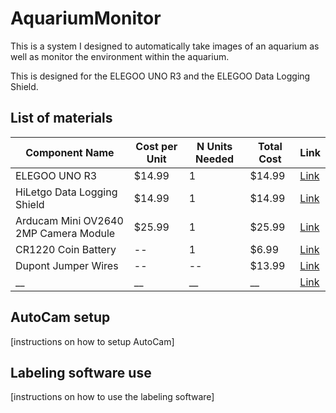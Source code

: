 # AquariumMonitor
This is a system I designed to automatically take images of an aquarium as well as monitor the environment within the aquarium.


This is designed for the ELEGOO UNO R3 and the ELEGOO Data Logging Shield.


## List of materials

| Component Name | Cost per Unit | N Units Needed | Total Cost | Link |
| --- | --- | --- | --- | --- |
| ELEGOO UNO R3 | $14.99 | 1 | $14.99 | [Link](https://www.amazon.com/gp/product/B01EWOE0UU/ref=ewc_pr_img_1?smid=A2WWHQ25ENKVJ1&psc=1) |
| HiLetgo Data Logging Shield | $14.99 | 1 | $14.99 | [Link](https://www.amazon.com/HiLetgo-Logging-Recorder-Logger-Arduino/dp/B00PI6TQWO/ref=sr_1_1?crid=FROJOA1DYH5U&dib=eyJ2IjoiMSJ9.jgX-9FSNqM1QUH3B15SIJ4BQI5ZZ-7ldo0Dt8-D1iNKMwl3mcx71h5zDGvASPrglITHG-tH5GQxVdAckLuZjsN03yUWSVVj3eBkYLihWNNLUP5XJnRhNmHX2d6brE1wEAMM2gVEBvWJIEuClRQ9lUYY4-F-eyaQSDS4lA0BBdo9Ug1LGNSg_fh47fKtUjg-kp_OeZclQ4maJaTe_uo9NK9WkkoVn4MaA8ZHXc9R4-qbtDoMX1FN72xm8PyFiN0aMIaifxlcPZcv2hkwwVApAaG1h8saQakZAxr0GDE67AA0.hJe9gQTaEBltmneo1DinqGm-ics6r9LqveygS5CWiyw&dib_tag=se&keywords=data+logging+shield&qid=1744864723&s=industrial&sprefix=data+logging+shield%2Cindustrial%2C117&sr=1-1) |
| Arducam Mini OV2640 2MP Camera Module | $25.99 | 1 | $25.99 | [Link](https://www.amazon.com/Arducam-Module-Megapixels-Arduino-Mega2560/dp/B012UXNDOY/ref=asc_df_B012UXNDOY?mcid=cdb40dc8bc563317acd1ec232c21ba5e&hvocijid=18074124772737744877-B012UXNDOY-&hvexpln=73&tag=hyprod-20&linkCode=df0&hvadid=721245378154&hvpos=&hvnetw=g&hvrand=18074124772737744877&hvpone=&hvptwo=&hvqmt=&hvdev=c&hvdvcmdl=&hvlocint=&hvlocphy=9020398&hvtargid=pla-2281435178338&psc=1) |
| CR1220 Coin Battery | -- | 1 | $6.99 | [Link](https://www.amazon.ca/CR1220-DL1220-Lithium-Coin-Count/dp/B0971F11PZ?gQT=1) |
| Dupont Jumper Wires | -- | -- | $13.99 | [Link](https://www.amazon.ca/Breadboard-Compatible-Arduino-Projects-Raspberry/dp/B0BTT57ZV5/ref=sr_1_1_sspa?crid=1D2L88XQD6RH4&dib=eyJ2IjoiMSJ9.dK4CPhjsRBvg0pGKJYjTFu_H59vwW1dzq7NeEKoMMNJesII6KG9wcBdxucyKFs-9gD6ysQaVZarLtP_U42VD9g5BCbw0382X1lUfUhtbG-5jrBVXLJ2zymn1bl-tSGqOg2Cw0EPmH5QKWF6M4i0Bi5gMONccDUOn7yn06I52UV5R5WCQJu-j3TRvXZKnMk8AWtmRD7G8hc0IxovPsA0B7Fv0th6tokdgB3uElNvqbTPKuz_bGHxRVmSrLPkBICa7B3a2DKPrKD0zocv_oAXQwNiMPiyiGsDzIwmu_LZuyq8.TAh0xV3DaDQp0vKu6K5E98mOhNDzbYl8FjSWxE91Q_s&dib_tag=se&keywords=dupont%2Bwires&qid=1744864954&s=electronics&sprefix=dupont%2Bwires%2Celectronics%2C92&sr=1-1-spons&sp_csd=d2lkZ2V0TmFtZT1zcF9hdGY&th=1) |
| __ | __ | __ | __ | [Link]() |


## AutoCam setup
[instructions on how to setup AutoCam]


## Labeling software use
[instructions on how to use the labeling software]

